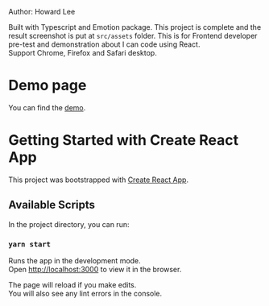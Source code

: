 Author: Howard Lee

Built with Typescript and Emotion package. This project is complete and the result screenshot is put at `src/assets` folder.
This is for Frontend developer pre-test and demonstration about I can code using React.  
Support Chrome, Firefox and Safari desktop.

# Demo page

You can find the [demo](https://yhunglee.github.io/react-calendar).

# Getting Started with Create React App

This project was bootstrapped with [Create React App](https://github.com/facebook/create-react-app).

## Available Scripts

In the project directory, you can run:

### `yarn start`

Runs the app in the development mode.\
Open [http://localhost:3000](http://localhost:3000) to view it in the browser.

The page will reload if you make edits.\
You will also see any lint errors in the console.
